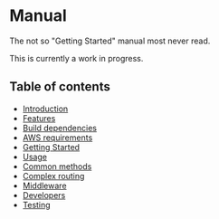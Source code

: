 # Manual

The not so "Getting Started" manual most never read.

This is currently a work in progress.

## Table of contents

- [Introduction](Introduction.md)
- [Features](Features.md)
- [Build dependencies](BuildDependencies.md)
- [AWS requirements](AWSRequirements.md)
- [Getting Started](GettingStarted.md)
- [Usage](Usage.md)
- [Common methods](CommonMethods.md)
- [Complex routing](ComplexRouting.md)
- [Middleware](Middleware.md)
- [Developers](GettingStarted.md)
- [Testing](Testing.md)

